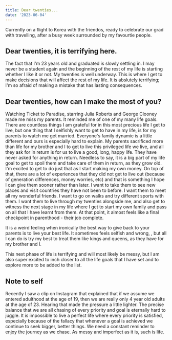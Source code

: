 ```yaml
---
title: Dear twenties...  
date: '2023-06-04'
---
```


Currently on a flight to Korea with the friendos, ready to celebrate our grad with travelling, after a busy week surrounded by my favourtie people. 


## Dear twenties, it is terrifying here. 
The fact that I'm 23 years old and graduated is slowly settling in. I may never be a student again and the beginning of the rest of my life is starting whether I like it or not. My twenties is well underway. This is where I get to make decisions that will affect the rest of my life. It is abslutely terrifying; I'm so afraid of making a mistake that has lasting consequences. 

## Dear twenties, how can I make the most of you?
Watching Ticket to Paradise, starring Julia Roberts and George Clooney made me miss my parents. It reminded me of one of my many life goals. There are countless things I am grateful for in this most precious life I get to live, but one thing that I selfishly want to get to have in my life, is for my parents to watch me get married. Everyone's family dynamic is a little different and ours is especially hard to explain. My parents sacrificed more than life for my brother and I to get to live this privileged life we live, and all they ask for in return is for us to live a good, long, happy life. They have never asked for anything in return. Needless to say, it is a big part of my life goal to get to spoil them and take care of them in return, as they grow old. I'm excited to get to do just that as I start making my own money. On top of that, there are a lot of experiences that they did not get to live out (because of generation differences, money worries, etc) and that is something I hope I can give them sooner rather than later. I want to take them to see new places and visit countries they have not been to before. I want them to meet all my wonderful friends. I want to go on walks and try different sports with them. I want them to live through my twenties alongside me, and also get to witness the next stage in my life where I get to start my own family and pass on all that I have learnt from them. At that point, it almost feels like a final checkpoint in parenthood - their job complete. 

It is a weird feeling when ironically the best way to give back to your parents is to live your best life. It sometimes feels selfish and wrong, , but all I can do is try my best to treat them like kings and queens, as they have for my brother and I. 

This next phase of life is terrifying and will most likely be messy, but I am also super excited to inch closer to all the life goals that I have set and to explore more to be added to the list. 

## Note to self
Recently I saw a clip on Instagram that explained that if we assume we entered adulthood at the age of 19, then we are really only 4 year old adults at the age of 23. Hearing that made the pressure a little lighter. The precise balance that we are all chasing of every priority and goal is eternally hard to juggle. It is impossible to live a perfect life where every priority is satisfied, especially because of the fallacy that whenever a goal is achieved we continue to seek bigger, better things. We need a constant reminder to enjoy the journey as we chase. As messy and imperfect as it is, such is life. 
